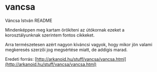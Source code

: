 # vancsa
Váncsa István README

Mindenképpen meg kartam örökíteni az útókornak ezeket a korosztályunknak szerintem fontos cikkeket. 

Arra természetesen azért nagyon kíváncsi vagyok, hogy mikor jön valami megkeresés szerzői jog megsértése miatt, de addigis marad.

Eredeti forrás: [http://arkanoid.hu/stuff/vancsa/vancsa.html](http://arkanoid.hu/stuff/vancsa/vancsa.html)